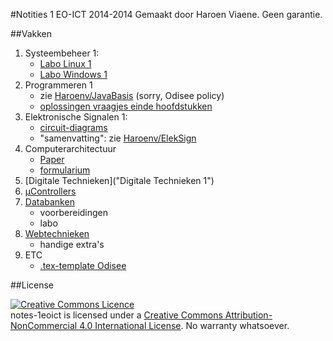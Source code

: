 #Notities 1 EO-ICT 2014-2014
Gemaakt door Haroen Viaene. Geen garantie.

##Vakken
1. Systeembeheer 1:
	* [Labo Linux 1](Labo%20Linux%201/notities)
	* [Labo Windows 1](Labo%20Windows)
2. Programmeren 1
	* zie [Haroenv/JavaBasis](http://github.com/haroenv/JavaBasis) (sorry, Odisee policy)
	* [oplossingen vraagjes einde hoofdstukken](JavaBasis)
3. Elektronische Signalen 1:
	* [circuit-diagrams](Elektronische%20Signalen%201/schema's)
	* "samenvatting": zie [Haroenv/ElekSign](http://github.com/haroenv/eleksign)
4. Computerarchitectuur
	* [Paper](Computerarchitectuur/paper)
	* [formularium](Computerarchitectuur/formularium)
5. [Digitale Technieken]("Digitale Technieken 1")
6. [µControllers](µControllers)
7. [Databanken](Databanken)
	* voorbereidingen
	* labo
8. [Webtechnieken](Webtechnieken)
	* handige extra's
5. ETC
	* [.tex-template Odisee](ETC/template)

##License

<a rel="license" href="http://creativecommons.org/licenses/by-nc/4.0/"><img alt="Creative Commons Licence" style="border-width:0" src="https://i.creativecommons.org/l/by-nc/4.0/88x31.png" /></a><br /><span xmlns:dct="http://purl.org/dc/terms/" href="http://purl.org/dc/dcmitype/Text" property="dct:title" rel="dct:type">notes-1eoict</span> is licensed under a <a rel="license" href="http://creativecommons.org/licenses/by-nc/4.0/">Creative Commons Attribution-NonCommercial 4.0 International License</a>. No warranty whatsoever.
